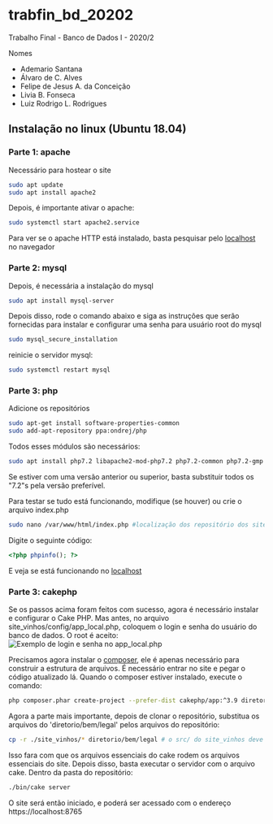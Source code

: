 
# trabfin_bd_20202
Trabalho Final - Banco de Dados I - 2020/2

Nomes
- Ademario Santana
- Álvaro de C. Alves
- Felipe de Jesus A. da Conceição
- Livia B. Fonseca
- Luiz Rodrigo L. Rodrigues

## Instalação no linux (Ubuntu 18.04)
### Parte 1: apache
Necessário para hostear o site
```sh
sudo apt update
sudo apt install apache2
```
Depois, é importante ativar o apache:
```sh
sudo systemctl start apache2.service
```
Para ver se o apache HTTP está instalado, basta pesquisar pelo [localhost](http://locahost) no navegador
### Parte 2: mysql
Depois, é necessária a instalação do mysql
```sh
sudo apt install mysql-server
```
Depois disso, rode o comando abaixo e siga as instruções que serão fornecidas para instalar e configurar uma senha para usuário root do mysql
```sh
sudo mysql_secure_installation
```
reinicie o servidor mysql:
```sh
sudo systemctl restart mysql
```
### Parte 3: php
Adicione os repositórios
```sh
sudo apt-get install software-properties-common
sudo add-apt-repository ppa:ondrej/php
```
Todos esses módulos são necessários:
```sh
sudo apt install php7.2 libapache2-mod-php7.2 php7.2-common php7.2-gmp php7.2-curl php7.2-intl php7.2-mbstring php7.2-xmlrpc php7.2-mysql php7.2-gd php7.2-imap php7.2-ldap php-cas php7.2-bcmath php7.2-xml php7.2-cli php7.2-zip php7.2-sqlite3
```
Se estiver com uma versão anterior ou superior, basta substituir todos os "7.2"s pela versão preferível.

Para testar se tudo está funcionando, modifique (se houver) ou crie o arquivo index.php
```sh
sudo nano /var/www/html/index.php #localização dos repositório dos sites no linux
```
Digite o seguinte código:
```php
<?php phpinfo(); ?>
```
E veja se está funcionando no [localhost](http://localhost/index.php)

### Parte 3: cakephp
Se os passos acima foram feitos com sucesso, agora é necessário instalar e configurar o Cake PHP.
Mas antes, no arquivo site_vinhos/config/app_local.php, coloquem o login e senha do usuário do banco de dados.
O root é aceito:
![Exemplo de login e senha no app_local.php](https://user-images.githubusercontent.com/51456769/121438851-25e67800-c95b-11eb-9ab6-560686b531b7.png)

Precisamos agora instalar o [composer](http://localhost/index.php), ele é apenas necessário para construir a estrutura de arquivos.
É necessário entrar no site e pegar o código atualizado lá. Quando o composer estiver instalado, execute o comando:
```sh
php composer.phar create-project --prefer-dist cakephp/app:^3.9 diretorio/bem/legal
```
Agora a parte mais importante, depois de clonar o repositório, substitua os arquivos do 'diretorio/bem/legal' pelos arquivos do repositório:
```sh
cp -r ./site_vinhos/* diretorio/bem/legal # o src/ do site_vinhos deve ser o mesmo do src/ do diretorio legal
```
Isso fara com que os arquivos essenciais do cake rodem os arquivos essenciais do site.
Depois disso, basta executar o servidor com o arquivo cake. Dentro da pasta do repositório:
```sh
./bin/cake server
```
O site será então iniciado, e poderá ser acessado com o endereço https://localhost:8765
